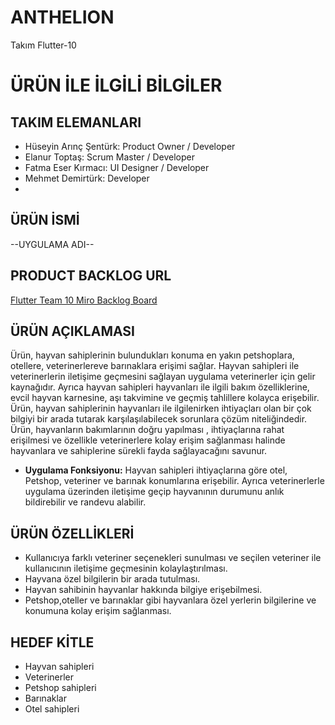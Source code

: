 # ANTHELION
Takım Flutter-10
# ÜRÜN İLE İLGİLİ BİLGİLER

## TAKIM ELEMANLARI
- Hüseyin Arınç Şentürk: Product Owner / Developer
- Elanur Toptaş: Scrum Master / Developer
- Fatma Eser Kırmacı: UI Designer / Developer
- Mehmet Demirtürk: Developer
- 
## ÜRÜN İSMİ
--UYGULAMA ADI--

## PRODUCT BACKLOG URL
[Flutter Team 10 Miro Backlog Board](https://miro.com/app/board/uXjVM9rmae8=/)

## ÜRÜN AÇIKLAMASI
Ürün, hayvan sahiplerinin bulundukları konuma en yakın petshoplara, otellere, veterinerlereve barınaklara erişimi sağlar. Hayvan sahipleri ile veterinerlerin iletişime geçmesini sağlayan uygulama veterinerler için gelir kaynağıdır. Ayrıca hayvan sahipleri hayvanları ile ilgili bakım özelliklerine, evcil hayvan karnesine, aşı takvimine ve geçmiş tahlillere kolayca erişebilir. Ürün, hayvan sahiplerinin hayvanları ile ilgilenirken ihtiyaçları olan bir çok bilgiyi bir arada tutarak karşılaşılabilecek sorunlara çözüm niteliğindedir. Ürün, hayvanların bakımlarının doğru yapılması , ihtiyaçlarına rahat erişilmesi ve özellikle veterinerlere kolay erişim sağlanması halinde hayvanlara ve sahiplerine sürekli fayda sağlayacağını savunur.

- **Uygulama Fonksiyonu:** Hayvan sahipleri ihtiyaçlarına göre otel, Petshop, veteriner ve barınak konumlarına erişebilir. Ayrıca veterinerlerle uygulama üzerinden iletişime geçip hayvanının durumunu anlık bildirebilir ve randevu alabilir.

## ÜRÜN ÖZELLİKLERİ
- Kullanıcıya farklı veteriner seçenekleri sunulması ve seçilen veteriner ile kullanıcının iletişime geçmesinin kolaylaştırılması.
- Hayvana özel bilgilerin bir arada tutulması.
- Hayvan sahibinin hayvanlar hakkında bilgiye erişebilmesi.
- Petshop,oteller ve barınaklar gibi hayvanlara özel yerlerin bilgilerine ve konumuna kolay erişim sağlanması.

## HEDEF KİTLE
- Hayvan sahipleri
- Veterinerler
- Petshop sahipleri
- Barınaklar
- Otel sahipleri


